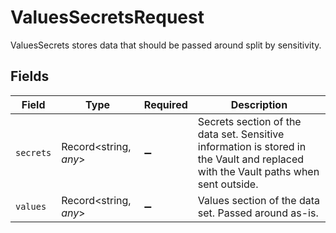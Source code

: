 # ValuesSecretsRequest

ValuesSecrets stores data that should be passed around split by sensitivity.


## Fields

| Field                                                                                                                              | Type                                                                                                                               | Required                                                                                                                           | Description                                                                                                                        |
| ---------------------------------------------------------------------------------------------------------------------------------- | ---------------------------------------------------------------------------------------------------------------------------------- | ---------------------------------------------------------------------------------------------------------------------------------- | ---------------------------------------------------------------------------------------------------------------------------------- |
| `secrets`                                                                                                                          | Record<string, *any*>                                                                                                              | :heavy_minus_sign:                                                                                                                 | Secrets section of the data set. Sensitive information is stored in the Vault and replaced with the Vault paths when sent outside. |
| `values`                                                                                                                           | Record<string, *any*>                                                                                                              | :heavy_minus_sign:                                                                                                                 | Values section of the data set. Passed around as-is.                                                                               |